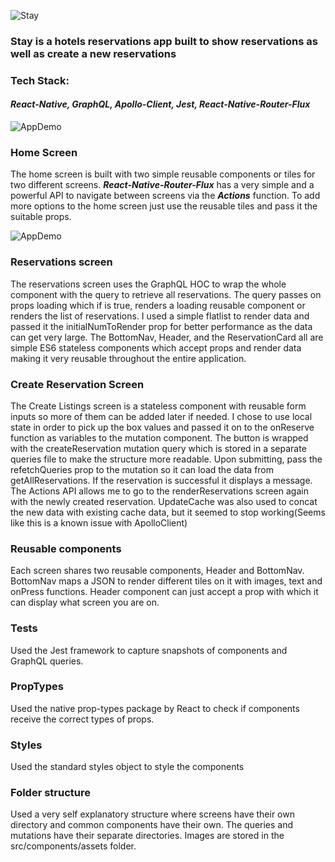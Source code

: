 
![Stay](https://i.imgur.com/67jPyVI.png)

### Stay is a hotels reservations app built to show reservations as well as create a new reservations

### Tech Stack:

#### _React-Native, GraphQL, Apollo-Client, Jest, React-Native-Router-Flux_

![AppDemo](https://i.imgur.com/900X8fS.png)

### Home Screen

The home screen is built with two simple reusable components or tiles for two different screens.
_**React-Native-Router-Flux**_ has a very simple and a powerful API to navigate between screens via the _**Actions**_ function.
To add more options to the home screen just use the reusable tiles and pass it the suitable props.

![AppDemo](https://i.imgur.com/523fkp4.png)

### Reservations screen

The reservations screen uses the GraphQL HOC to wrap the whole component with the query to retrieve all reservations.
The query passes on props loading which if is true, renders a loading reusable component or renders the list of reservations.
I used a simple flatlist to render data and passed it the initialNumToRender prop for better performance as the data can get very large.
The BottomNav, Header, and the ReservationCard all are simple ES6 stateless components which accept props and render data making it very reusable throughout the entire application.

### Create Reservation Screen

The Create Listings screen is a stateless component with reusable form inputs so more of them can be added later if needed.
I chose to use local state in order to pick up the box values and passed it on to the onReserve function as variables to the mutation component.
The button is wrapped with the createReservation mutation query which is stored in a separate queries file to make the structure more readable.
Upon submitting, pass the refetchQueries prop to the mutation so it can load the data from getAllReservations. If the reservation is successful it displays a message.
The Actions API allows me to go to the renderReservations screen again with the newly created reservation.
UpdateCache was also used to concat the new data with existing cache data, but it seemed to stop working(Seems like this is a known issue with ApolloClient)

### Reusable components

Each screen shares two reusable components, Header and BottomNav.
BottomNav maps a JSON to render different tiles on it with images, text and onPress functions.
Header component can just accept a prop with which it can display what screen you are on.

### Tests

Used the Jest framework to capture snapshots of components and GraphQL queries.

### PropTypes

Used the native prop-types package by React to check if components receive the correct types of props.

### Styles

Used the standard styles object to style the components

### Folder structure

Used a very self explanatory structure where screens have their own directory and common components have their own.
The queries and mutations have their separate directories.
Images are stored in the src/components/assets folder.

